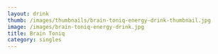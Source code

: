 ```yaml
---
layout: drink
thumb: /images/thumbnails/brain-toniq-energy-drink-thumbnail.jpg
image: /images/brain-toniq-energy-drink.jpg
title: Brain Toniq
category: singles
---
```


